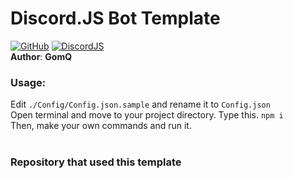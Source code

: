 # Discord.JS Bot Template 
[![GitHub](https://img.shields.io/github/license/monun/paper-sample)](https://www.gnu.org/licenses/gpl-3.0.html)
[![DiscordJS](https://img.shields.io/badge/Discord.JS-12.4.1-blueviolet)](https://discord.js.org)
<br/>
**Author**: **GomQ**
<br/>
### Usage: 
Edit ```./Config/Config.json.sample``` and rename it to `Config.json`<br/>
Open terminal and move to your project directory.
Type this. `npm i` <br/>
Then, make your own commands and run it.
<br/><br/>
### Repository that used this template

